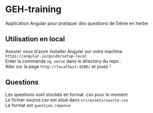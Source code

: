 # GEH-training
Application Angular pour pratiquer des questions de Génie en herbe

## Utilisation en local 

Assurer vous d'avoir installer Angular sur votre machine `https://angular.io/guide/setup-local` <br>
Enter la commande `ng serve` dans le directory du repo .<br>
Aller sur la page `http://localhost:4200/` et jouez !

## Questions

Les questions sont stockés en format .csv pour le moment <br>
Le fichier source.csv est situé dans `src/assets/source.csv` <br>
Le format est `question,réponse`
<br>